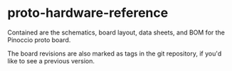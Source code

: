 proto-hardware-reference
===========================

Contained are the schematics, board layout, data sheets, and BOM for the Pinoccio proto board.

The board revisions are also marked as tags in the git repository, if you'd like to see a previous version.
